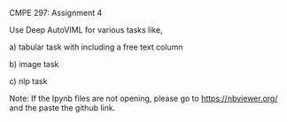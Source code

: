 CMPE 297: Assignment 4

Use Deep AutoVIML for various tasks like,

a) tabular task with including a free text column

b) image task

c) nlp task

Note: If the Ipynb files are not opening, please go to https://nbviewer.org/ and the paste the github link.
